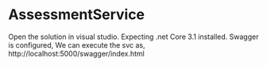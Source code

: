 # AssessmentService


Open the solution in visual studio. 
Expecting .net Core 3.1 installed. 
Swagger is configured, 
We can execute the svc as, http://localhost:5000/swagger/index.html
